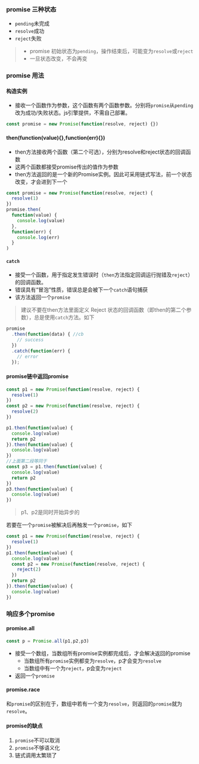 ### promise 三种状态

- `pending`未完成
- `resolve`成功
- `reject`失败

> - promise 初始状态为`pending`，操作结束后，可能变为`resolve`或`reject`
> - 一旦状态改变，不会再变

### promise 用法

#### **构造实例**

- 接收一个函数作为参数，这个函数有两个函数参数。分别将`promise`从`pending`改为成功/失败状态。js引擎提供，不需自己部署。

```javascript
const promise = new Promise(function(resolve, reject) {})
```

#### **then(function(value){},function(err){})**

- then方法接收两个函数（第二个可选），分别为resolve和reject状态的回调函数
- 这两个函数都接受promise传出的值作为参数
- then方法返回的是一个新的Promise实例。因此可采用链式写法，前一个状态改变，才会进到下一个

```javascript
const promise = new Promise(function(resolve, reject) {
  resolve(1)
})
promise.then(
  function(value) {
    console.log(value)
  },
  function(err) {
    console.log(err)
  }
)
```

#### `catch`

- 接受一个函数，用于指定发生错误时（`then`方法指定回调运行抛错及`reject`）的回调函数。
- 错误具有“冒泡”性质，错误总是会被下一个`catch`语句捕获
- 该方法返回一个`promise`

> 建议不要在then方法里面定义 Reject 状态的回调函数（即then的第二个参数），总是使用`catch`方法。如下

```javascript
promise
  .then(function(data) { //cb
    // success
  })
  .catch(function(err) {
    // error
  });
```

#### promise链中返回promise

```javascript
const p1 = new Promise(function(resolve, reject) {
  resolve(1)
})
const p2 = new Promise(function(resolve, reject) {
  resolve(2)
})

p1.then(function(value) {
  console.log(value)
  return p2
}).then(function(value) {
  console.log(value)
})
//上面第二段等同于
const p3 = p1.then(function(value) {
  console.log(value)
  return p2
})
p3.then(function(value) {
  console.log(value)
})
```

> p1、p2是同时开始异步的

若要在一个`promise`被解决后再触发一个`promise`，如下

```javascript
const p1 = new Promise(function(resolve, reject) {
  resolve(1)
})
p1.then(function(value) {
  console.log(value)
  const p2 = new Promise(function(resolve, reject) {
    reject(2)
  })
  return p2
}).then(function(value) {
  console.log(value)
})
```

### 响应多个promise

#### promise.all

```javascript
const p = Promise.all(p1,p2,p3)
```

- 接受一个数组，当数组所有promise实例都完成后，才会解决返回的promise
  - 当数组所有`promise`实例都变为`resolve`，p才会变为`resolve`
  - 当数组中有一个为`reject`，p会变为`reject`
- 返回一个`promise`

#### promise.race

和`promise`的区别在于，数组中若有一个变为`resolve`，则返回的`promise`就为`resolve`。

#### promise的缺点

1. `promise`不可以取消
2. `promise`不够语义化
3. 链式调用太繁琐了

